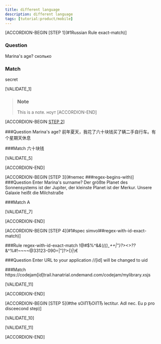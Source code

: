 ```yaml
---
title: different language
description: different language
tags: [tutorial:product/mobile]
---
```


[ACCORDION-BEGIN [STEP 1](#1Russian Rule exact-match)]

### Question
Marina's age? сколько
### Match
secret

[VALIDATE_1]

>### Note
>This is a note.  ноут
[ACCORDION-END] 

[ACCORDION-BEGIN [STEP 2](#1#kitai#Ruleregex-substring)]

###Question
Marina's age?  前年夏天，我花了六十块钱买了辆二手自行车。有个星期天休息

###Match
六十块钱

[VALIDATE_5]

[ACCORDION-END] 

[ACCORDION-BEGIN [STEP 3](#nemec ###regex-begins-with)]
###Question
Enter Marina's surname? Der größte Planet des Sonnensystems ist der Jupiter, der kleinste Planet ist der Merkur. Unsere Galaxie heißt die Milchstraße

###Match
A

[VALIDATE_7]

[ACCORDION-END] 

[ACCORDION-BEGIN [STEP 4](#1#spec simvol##regex-with-id-exact-match)]

###Rule
regex-with-id-exact-match !@#$%^&*&*(*(()_++|"}?><>??*&^%#!~~~~@33123-090=|"]?>{}|\\€


###Question
Enter URL to your application //[id] will be changed to uid

###Match
https://codejam[id]trail.hanatrial.ondemand.com/codejam/mylibrary.xsjs

[VALIDATE_11]

[ACCORDION-END] 

[ACCORDION-BEGIN [STEP 5](#the sОїПЂОїПЂ lectitur. Adl nec. Eu p pro disceecond step)]

[VALIDATE_10]

[VALIDATE_11]

[ACCORDION-END] 
